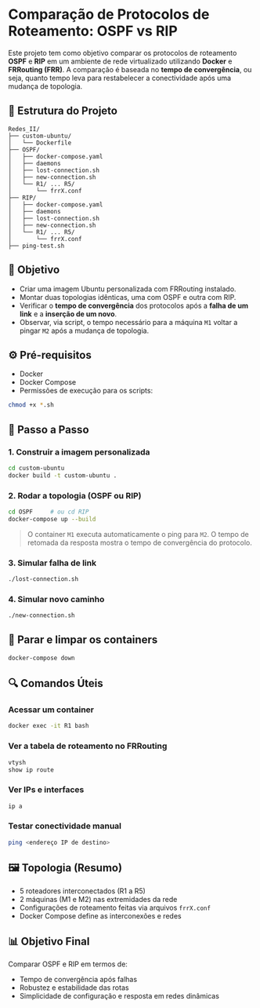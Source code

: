 # Comparação de Protocolos de Roteamento: OSPF vs RIP

Este projeto tem como objetivo comparar os protocolos de roteamento **OSPF** e **RIP** em um ambiente de rede virtualizado utilizando **Docker** e **FRRouting (FRR)**. A comparação é baseada no **tempo de convergência**, ou seja, quanto tempo leva para restabelecer a conectividade após uma mudança de topologia.

## 📁 Estrutura do Projeto

```
Redes_II/
├── custom-ubuntu/
│   └── Dockerfile
├── OSPF/
│   ├── docker-compose.yaml
│   ├── daemons
│   ├── lost-connection.sh
│   ├── new-connection.sh
│   └── R1/ ... R5/
│       └── frrX.conf
├── RIP/
│   ├── docker-compose.yaml
│   ├── daemons
│   ├── lost-connection.sh
│   ├── new-connection.sh
│   └── R1/ ... R5/
│       └── frrX.conf
├── ping-test.sh
```

## 🎯 Objetivo

- Criar uma imagem Ubuntu personalizada com FRRouting instalado.
- Montar duas topologias idênticas, uma com OSPF e outra com RIP.
- Verificar o **tempo de convergência** dos protocolos após a **falha de um link** e a **inserção de um novo**.
- Observar, via script, o tempo necessário para a máquina `M1` voltar a pingar `M2` após a mudança de topologia.

## ⚙️ Pré-requisitos

- Docker
- Docker Compose
- Permissões de execução para os scripts:

```bash
chmod +x *.sh
```

## 🚀 Passo a Passo

### 1. Construir a imagem personalizada

```bash
cd custom-ubuntu
docker build -t custom-ubuntu .
```

### 2. Rodar a topologia (OSPF ou RIP)

```bash
cd OSPF     # ou cd RIP
docker-compose up --build
```

> O container `M1` executa automaticamente o ping para `M2`. O tempo de retomada da resposta mostra o tempo de convergência do protocolo.

### 3. Simular falha de link

```bash
./lost-connection.sh
```

### 4. Simular novo caminho

```bash
./new-connection.sh
```

## 🧹 Parar e limpar os containers

```bash
docker-compose down
```

## 🔍 Comandos Úteis

### Acessar um container

```bash
docker exec -it R1 bash
```

### Ver a tabela de roteamento no FRRouting

```bash
vtysh
show ip route
```

### Ver IPs e interfaces

```bash
ip a
```

### Testar conectividade manual

```bash
ping <endereço IP de destino>
```

## 🖼️ Topologia (Resumo)

- 5 roteadores interconectados (R1 a R5)
- 2 máquinas (M1 e M2) nas extremidades da rede
- Configurações de roteamento feitas via arquivos `frrX.conf`
- Docker Compose define as interconexões e redes

## 📊 Objetivo Final

Comparar OSPF e RIP em termos de:

- Tempo de convergência após falhas
- Robustez e estabilidade das rotas
- Simplicidade de configuração e resposta em redes dinâmicas